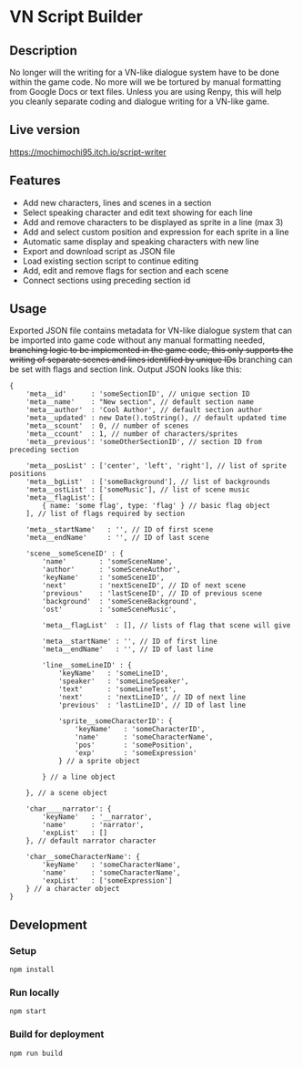 # VN Script Builder

## Description
No longer will the writing for a VN-like dialogue system have to be done within the game code. No more will we be tortured by manual formatting from Google Docs or text files. Unless you are using Renpy, this will help you cleanly separate coding and dialogue writing for a VN-like game.

## Live version
https://mochimochi95.itch.io/script-writer

## Features
* Add new characters, lines and scenes in a section
* Select speaking character and edit text showing for each line
* Add and remove characters to be displayed as sprite in a line (max 3)
* Add and select custom position and expression for each sprite in a line
* Automatic same display and speaking characters with new line
* Export and download script as JSON file
* Load existing section script to continue editing
* Add, edit and remove flags for section and each scene
* Connect sections using preceding section id

## Usage
Exported JSON file contains metadata for VN-like dialogue system that can be imported into game code without any manual formatting needed, ~~branching logic to be implemented in the game code, this only supports the writing of separate scenes and lines identified by unique IDs~~ branching can be set with flags and section link. Output JSON looks like this:
```
{
    'meta__id'      : 'someSectionID', // unique section ID
    'meta__name'    : "New section", // default section name
    'meta__author'  : 'Cool Author', // default section author
    'meta__updated' : new Date().toString(), // default updated time
    'meta__scount'  : 0, // number of scenes
    'meta__ccount'  : 1, // number of characters/sprites
    'meta__previous': 'someOtherSectionID', // section ID from preceding section

    'meta__posList' : ['center', 'left', 'right'], // list of sprite positions
    'meta__bgList'  : ['someBackground'], // list of backgrounds
    'meta__ostList' : ['someMusic'], // list of scene music
    'meta__flagList': [
        { name: 'some flag', type: 'flag' } // basic flag object
    ], // list of flags required by section

    'meta__startName'   : '', // ID of first scene
    'meta__endName'     : '', // ID of last scene

    'scene__someSceneID' : {
        'name'        : 'someSceneName',
        'author'      : 'someSceneAuthor',
        'keyName'     : 'someSceneID',
        'next'        : 'nextSceneID', // ID of next scene
        'previous'    : 'lastSceneID', // ID of previous scene
        'background'  : 'someSceneBackground',
        'ost'         : 'someSceneMusic',

        'meta__flagList'  : [], // lists of flag that scene will give

        'meta__startName' : '', // ID of first line
        'meta__endName'   : '', // ID of last line

        'line__someLineID' : {
            'keyName'   : 'someLineID',
            'speaker'   : 'someLineSpeaker',
            'text'      : 'someLineTest',
            'next'      : 'nextLineID', // ID of next line
            'previous'  : 'lastLineID', // ID of last line

            'sprite__someCharacterID': {
                'keyName'   : 'someCharacterID',
                'name'      : 'someCharacterName',
                'pos'       : 'somePosition',
                'exp'       : 'someExpression'
            } // a sprite object

        } // a line object

    }, // a scene object

    'char____narrator': {
        'keyName'   : '__narrator',
        'name'      : 'narrator',
        'expList'   : []
    }, // default narrator character

    'char__someCharacterName': {
        'keyName'   : 'someCharacterName',
        'name'      : 'someCharacterName',
        'expList'   : ['someExpression']
    } // a character object
}
```

## Development
### Setup
```
npm install
```
### Run locally
```
npm start
```
### Build for deployment
```
npm run build
```
